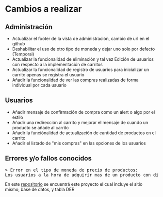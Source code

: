 # Cambios a realizar
## Administración
- Actualizar el footer de la vista de administración, cambio de url en el github
- Deshabilitar el uso de otro tipo de moneda y dejar uno solo por defecto (Temporal)
- Actualizar la funcionalidad de eliminación y tal vez Edición de usuarios con respecto a la implementación de carritos
- Actualizar la funcionalidad de registro de usuarios para inicializar un carrito apenas se registra el usuario
- Añadir la funcionalidad de ver las compras realizadas de forma individual por cada usuario

## Usuarios
- Añadir mensaje de confirmación de compra como un alert o algo por el estilo
- Añadir una redirección al carrito y mejorar el mensaje de cuando un producto se añade al carrito
- Añadir la funciónalidad de actualización de cantidad de productos en el carrito
- Añadir el listado de "mis compras" en las opciones de los usuarios

## Errores y/o fallos conocidos

<pre>
> Error en el tipo de moneda de precio de productos:
Los usuarios a la hora de adquirir mas de un producto con distinto tipo de moneda utiliza una sola moneda unica en vez de separar por tipo de moneda o realizar una conversión de la misma debería desarollarse una logica con respecto a una conversión de monedas, de momento deshabilitar la opción de selección de otras monedas    
</pre>

En este [repositorio](https://github.com/ezequiel-arevalo/e-commerce) se encuentrá este proyecto el cual incluye el sitio mismo, base de datos, y tabla DER